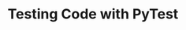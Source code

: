 ---
title: "Testing Code with PyTest"
teaching: 60
exercises: 30
questions:
- "What is the homework for the fourth day?"
objectives:
- "Use pytest to write tests for your code."
---